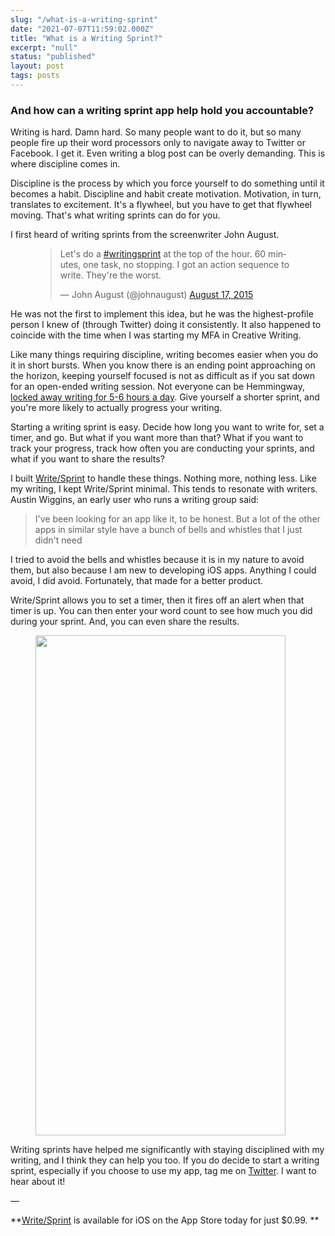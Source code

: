 ```yaml
---
slug: "/what-is-a-writing-sprint"
date: "2021-07-07T11:59:02.000Z"
title: "What is a Writing Sprint?"
excerpt: "null"
status: "published"
layout: post
tags: posts
---
```

  ### And how can a writing sprint app help hold you accountable?

Writing is hard. Damn hard. So many people want to do it, but so many people fire up their word processors only to navigate away to Twitter or Facebook. I get it. Even writing a blog post can be overly demanding. This is where discipline comes in.

Discipline is the process by which you force yourself to do something until it becomes a habit. Discipline and habit create motivation. Motivation, in turn, translates to excitement. It's a flywheel, but you have to get that flywheel moving. That's what writing sprints can do for you.

I first heard of writing sprints from the screenwriter John August.

<figure class="kg-card kg-embed-card"><blockquote class="twitter-tweet"><p lang="en" dir="ltr">Let's do a <a href="https://twitter.com/hashtag/writingsprint?src=hash&amp;ref_src=twsrc%5Etfw">#writingsprint</a> at the top of the hour. 60 minutes, one task, no stopping. I got an action sequence to write. They're the worst.</p>— John August (@johnaugust) <a href="https://twitter.com/johnaugust/status/633379986708107264?ref_src=twsrc%5Etfw">August 17, 2015</a></blockquote><script async="" src="https://platform.twitter.com/widgets.js" charset="utf-8"></script></figure>

He was not the first to implement this idea, but he was the highest-profile person I knew of (through Twitter) doing it consistently. It also happened to coincide with the time when I was starting my MFA in Creative Writing.

Like many things requiring discipline, writing becomes easier when you do it in short bursts. When you know there is an ending point approaching on the horizon, keeping yourself focused is not as difficult as if you sat down for an open-ended writing session. Not everyone can be Hemmingway, [locked away writing for 5-6 hours a day](<https://prowritingaid.com/art/652/Why-You-Should-Limit-Your-Writing-Hours.aspx>). Give yourself a shorter sprint, and you're more likely to actually progress your writing.

Starting a writing sprint is easy. Decide how long you want to write for, set a timer, and go. But what if you want more than that? What if you want to track your progress, track how often you are conducting your sprints, and what if you want to share the results?

I built [Write/Sprint](<https://getwritesprint.com>) to handle these things. Nothing more, nothing less. Like my writing, I kept Write/Sprint minimal. This tends to resonate with writers. Austin Wiggins, an early user who runs a writing group said:

> I've been looking for an app like it, to be honest. But a lot of the other apps in similar style have a bunch of bells and whistles that I just didn't need

I tried to avoid the bells and whistles because it is in my nature to avoid them, but also because I am new to developing iOS apps. Anything I could avoid, I did avoid. Fortunately, that made for a better product.

Write/Sprint allows you to set a timer, then it fires off an alert when that timer is up. You can then enter your word count to see how much you did during your sprint. And, you can even share the results.

<figure class="kg-card kg-image-card"><img src="../images/timer.png" class="kg-image" alt="" loading="lazy" width="400" height="800"></figure>

Writing sprints have helped me significantly with staying disciplined with my writing, and I think they can help you too. If you do decide to start a writing sprint, especially if you choose to use my app, tag me on [Twitter](<https://twitter.com/polluterofminds>). I want to hear about it!

—

**[Write/Sprint](<https://getwritesprint.com/>) is available for iOS on the App Store today for just $0.99. **


  
